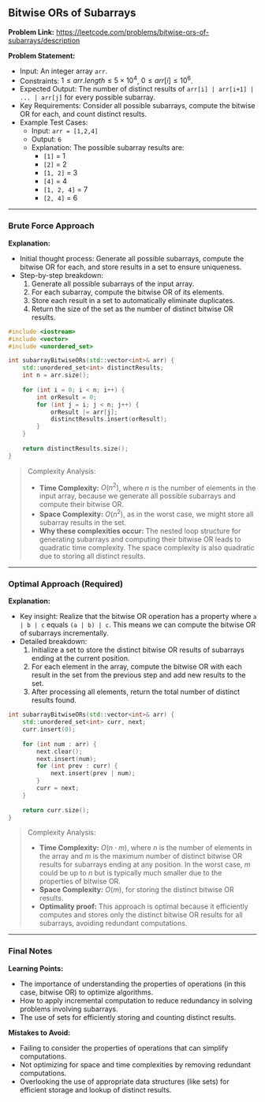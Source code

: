 ## Bitwise ORs of Subarrays
**Problem Link:** https://leetcode.com/problems/bitwise-ors-of-subarrays/description

**Problem Statement:**
- Input: An integer array `arr`.
- Constraints: $1 \leq arr.length \leq 5 \times 10^4$, $0 \leq arr[i] \leq 10^6$.
- Expected Output: The number of distinct results of `arr[i] | arr[i+1] | ... | arr[j]` for every possible subarray.
- Key Requirements: Consider all possible subarrays, compute the bitwise OR for each, and count distinct results.
- Example Test Cases:
  - Input: `arr = [1,2,4]`
  - Output: `6`
  - Explanation: The possible subarray results are:
    - `[1]` = 1
    - `[2]` = 2
    - `[1, 2]` = 3
    - `[4]` = 4
    - `[1, 2, 4]` = 7
    - `[2, 4]` = 6

---

### Brute Force Approach
**Explanation:**
- Initial thought process: Generate all possible subarrays, compute the bitwise OR for each, and store results in a set to ensure uniqueness.
- Step-by-step breakdown:
  1. Generate all possible subarrays of the input array.
  2. For each subarray, compute the bitwise OR of its elements.
  3. Store each result in a set to automatically eliminate duplicates.
  4. Return the size of the set as the number of distinct bitwise OR results.

```cpp
#include <iostream>
#include <vector>
#include <unordered_set>

int subarrayBitwiseORs(std::vector<int>& arr) {
    std::unordered_set<int> distinctResults;
    int n = arr.size();
    
    for (int i = 0; i < n; i++) {
        int orResult = 0;
        for (int j = i; j < n; j++) {
            orResult |= arr[j];
            distinctResults.insert(orResult);
        }
    }
    
    return distinctResults.size();
}
```

> Complexity Analysis:
> - **Time Complexity:** $O(n^2)$, where $n$ is the number of elements in the input array, because we generate all possible subarrays and compute their bitwise OR.
> - **Space Complexity:** $O(n^2)$, as in the worst case, we might store all subarray results in the set.
> - **Why these complexities occur:** The nested loop structure for generating subarrays and computing their bitwise OR leads to quadratic time complexity. The space complexity is also quadratic due to storing all distinct results.

---

### Optimal Approach (Required)
**Explanation:**
- Key insight: Realize that the bitwise OR operation has a property where `a | b | c` equals `(a | b) | c`. This means we can compute the bitwise OR of subarrays incrementally.
- Detailed breakdown:
  1. Initialize a set to store the distinct bitwise OR results of subarrays ending at the current position.
  2. For each element in the array, compute the bitwise OR with each result in the set from the previous step and add new results to the set.
  3. After processing all elements, return the total number of distinct results found.

```cpp
int subarrayBitwiseORs(std::vector<int>& arr) {
    std::unordered_set<int> curr, next;
    curr.insert(0);
    
    for (int num : arr) {
        next.clear();
        next.insert(num);
        for (int prev : curr) {
            next.insert(prev | num);
        }
        curr = next;
    }
    
    return curr.size();
}
```

> Complexity Analysis:
> - **Time Complexity:** $O(n \cdot m)$, where $n$ is the number of elements in the array and $m$ is the maximum number of distinct bitwise OR results for subarrays ending at any position. In the worst case, $m$ could be up to $n$ but is typically much smaller due to the properties of bitwise OR.
> - **Space Complexity:** $O(m)$, for storing the distinct bitwise OR results.
> - **Optimality proof:** This approach is optimal because it efficiently computes and stores only the distinct bitwise OR results for all subarrays, avoiding redundant computations.

---

### Final Notes

**Learning Points:**
- The importance of understanding the properties of operations (in this case, bitwise OR) to optimize algorithms.
- How to apply incremental computation to reduce redundancy in solving problems involving subarrays.
- The use of sets for efficiently storing and counting distinct results.

**Mistakes to Avoid:**
- Failing to consider the properties of operations that can simplify computations.
- Not optimizing for space and time complexities by removing redundant computations.
- Overlooking the use of appropriate data structures (like sets) for efficient storage and lookup of distinct results.